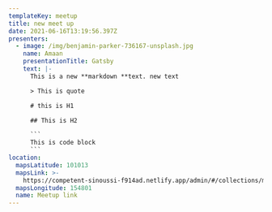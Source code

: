 ```yaml
---
templateKey: meetup
title: new meet up
date: 2021-06-16T13:19:56.397Z
presenters:
  - image: /img/benjamin-parker-736167-unsplash.jpg
    name: Amaan
    presentationTitle: Gatsby
    text: |-
      This is a new **markdown **text. new text

      > This is quote

      # this is H1

      ## This is H2

      ```
      This is code block
      ```
location:
  mapsLatitude: 101013
  mapsLink: >-
    https://competent-sinoussi-f914ad.netlify.app/admin/#/collections/meetups/new
  mapsLongitude: 154801
  name: Meetup link
---
```


